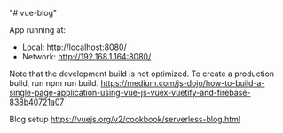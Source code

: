 "# vue-blog" 



  App running at:
  - Local:   http://localhost:8080/
  - Network: http://192.168.1.164:8080/

  Note that the development build is not optimized.
  To create a production build, run npm run build. 
https://medium.com/js-dojo/how-to-build-a-single-page-application-using-vue-js-vuex-vuetify-and-firebase-838b40721a07

Blog setup
https://vuejs.org/v2/cookbook/serverless-blog.html
